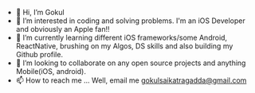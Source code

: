- 👋 Hi, I’m Gokul
- 👀 I’m interested in coding and solving problems. I'm an iOS Developer and obviously an Apple fan!!
- 🌱 I’m currently learning different iOS frameworks/some Android, ReactNative, brushing on my Algos, DS skills and also building my Github profile. 
- 💞️ I’m looking to collaborate on any open source projects and anything Mobile(iOS, android).
- 📫 How to reach me ... Well, email me gokulsaikatragadda@gmail.com

<!---
GokulKatragadda9/GokulKatragadda9 is a ✨ special ✨ repository because its `README.md` (this file) appears on your GitHub profile.
You can click the Preview link to take a look at your changes.
--->
